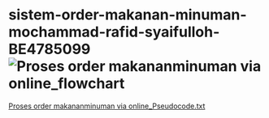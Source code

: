 # sistem-order-makanan-minuman-mochammad-rafid-syaifulloh-BE4785099![Proses order makananminuman via online_flowchart](https://user-images.githubusercontent.com/127618755/225634871-c4d12e0f-96cc-497e-a5ea-bb2f4ecadd72.png)
[Proses order makananminuman via online_Pseudocode.txt](https://github.com/rafidsyaifulloh/sistem-order-makanan-minuman-mochammad-rafid-syaifulloh-BE4785099/files/10991408/Proses.order.makananminuman.via.online_Pseudocode.txt)
